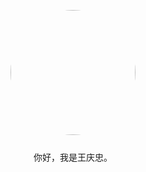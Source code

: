 <p align="center" style="margin-bottom: 25px;">
  <img src="https://avatars1.githubusercontent.com/u/44854064?s=400&u=466757e13dace177a68018538d5a1023d1373e85&v=4" width="200" style="border-radius: 100%;">
</p>
<p align="center" >
你好，我是王庆忠。
</p>
